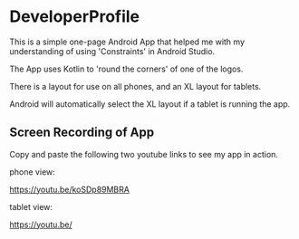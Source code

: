 # DeveloperProfile


This is a simple one-page Android App that helped me with my understanding of using 'Constraints' in Android Studio.

The App uses Kotlin to 'round the corners' of one of the logos.

There is a layout for use on all phones, and an XL layout for tablets.

Android will automatically select the XL layout if a tablet is running the app.

## Screen Recording of App
Copy and paste the following two youtube links to see my app in action.

phone view:

https://youtu.be/koSDp89MBRA

tablet view:

https://youtu.be/

